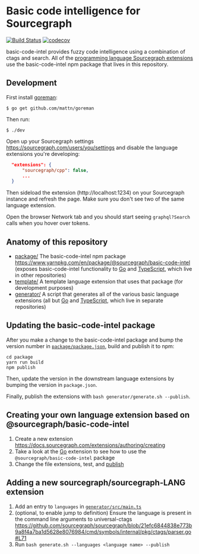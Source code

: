 # Basic code intelligence for Sourcegraph

[![Build Status](https://travis-ci.org/sourcegraph/sourcegraph-basic-code-intel.svg?branch=master)](https://travis-ci.org/sourcegraph/sourcegraph-basic-code-intel)
[![codecov](https://codecov.io/gh/sourcegraph/sourcegraph-basic-code-intel/branch/master/graph/badge.svg)](https://codecov.io/gh/sourcegraph/sourcegraph-basic-code-intel)

basic-code-intel provides fuzzy code intelligence using a combination of ctags and search. All of the [programming language Sourcegraph extensions](https://sourcegraph.com/extensions?query=category%3A%22Programming+languages%22) use the basic-code-intel npm package that lives in this repository.

## Development

First install [goreman](https://github.com/mattn/goreman):

```
$ go get github.com/mattn/goreman
```

Then run:

```
$ ./dev
```

Open up your Sourcegraph settings https://sourcegraph.com/users/you/settings and disable the language extensions you're developing:

```json
  "extensions": {
      "sourcegraph/cpp": false,
      ...
  }
```

Then sideload the extension (http://localhost:1234) on your Sourcegraph instance and refresh the page. Make sure you don't see two of the same language extension.

Open the browser Network tab and you should start seeing `graphql?Search` calls when you hover over tokens.

## Anatomy of this repository

- [package/](./package/) The basic-code-intel npm package https://www.yarnpkg.com/en/package/@sourcegraph/basic-code-intel (exposes basic-code-intel functionality to [Go](https://github.com/sourcegraph/sourcegraph-go) and [TypeScript](https://github.com/sourcegraph/sourcegraph-typescript), which live in other repositories)
- [template/](./template/) A template language extension that uses that package (for development purposes)
- [generator/](./generator/) A script that generates all of the various basic language extensions (all but [Go](https://github.com/sourcegraph/sourcegraph-go) and [TypeScript](https://github.com/sourcegraph/sourcegraph-typescript), which live in separate repositories)

## Updating the basic-code-intel package

After you make a change to the basic-code-intel package and bump the version number in [`package/package.json`](./package/package.json), build and publish it to npm:

```
cd package
yarn run build
npm publish
```

Then, update the version in the downstream language extensions by bumping the version in `package.json`.

Finally, publish the extensions with `bash generator/generate.sh --publish`.

## Creating your own language extension based on @sourcegraph/basic-code-intel

1. Create a new extension https://docs.sourcegraph.com/extensions/authoring/creating
1. Take a look at the [Go](https://github.com/sourcegraph/sourcegraph-go/blob/master/src/lang-go.ts) extension to see how to use the `@sourcegraph/basic-code-intel` package
1. Change the file extensions, test, and [publish](https://docs.sourcegraph.com/extensions/authoring/publishing)

## Adding a new sourcegraph/sourcegraph-LANG extension

1. Add an entry to `languages` in [`generator/src/main.ts`](generator/src/main.ts)
1. (optional, to enable jump to definition) Ensure the language is present in the command line arguments to universal-ctags https://github.com/sourcegraph/sourcegraph/blob/21efc6844838e773b9a8f4a7ba1d5628e8076984/cmd/symbols/internal/pkg/ctags/parser.go#L71
1. Run `bash generate.sh --languages <language name> --publish`
